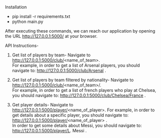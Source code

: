 Installation

- pip install -r requirements.txt
- python main.py

After executing these commands, we can reach our application by opening the URL http://127.0.0.1:5000/ at your browser.

API Instructions-

1. Get list of players by team- 
  Navigate to http://127.0.0.1:5000/club/<name_of_team>.  
  For example, in order to get a list of Arsenal players, you should navigate to:
  http://127.0.0.1:5000/club/Arsenal .

2.  Get list of players by team filtered by nationality-
Navigate to http://127.0.0.1:5000/club/<name_of_team>/<nationality>.  
For example, in order to get a list of french players who play at Chelsea, you should navigate to: http://127.0.0.1:5000/club/Chelsea/France .  

3. Get player details-
Navigate to http://127.0.0.1:5000/player/<name_of_player>.
For example, in order to get details about a specific player, you should navigate to: http://127.0.0.1:5000/player/<name_of_player> .  
In order to get some details about Messi, you should navigate to: http://127.0.0.1:5000/player/L. Messi .
